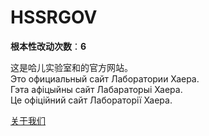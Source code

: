 HSSRGOV
======

**根本性改动次数**：**6**

这是哈儿实验室和的官方网站。  
Это официальный сайт Лаборатории Хаера.  
Гэта афіцыйны сайт Лабараторыі Хаера.  
Це офіційний сайт Лабораторії Хаера.

[关于我们](https://hssrgov.github.io/about/)
​